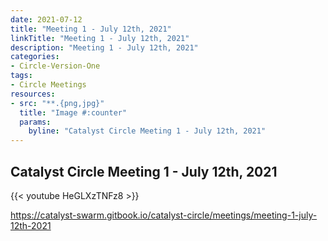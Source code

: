 ```yaml
---
date: 2021-07-12
title: "Meeting 1 - July 12th, 2021"
linkTitle: "Meeting 1 - July 12th, 2021"
description: "Meeting 1 - July 12th, 2021"
categories:
- Circle-Version-One
tags:
- Circle Meetings
resources:
- src: "**.{png,jpg}"
  title: "Image #:counter"
  params:
    byline: "Catalyst Circle Meeting 1 - July 12th, 2021"
---
```


## Catalyst Circle Meeting 1 - July 12th, 2021

{{< youtube HeGLXzTNFz8 >}}

https://catalyst-swarm.gitbook.io/catalyst-circle/meetings/meeting-1-july-12th-2021


